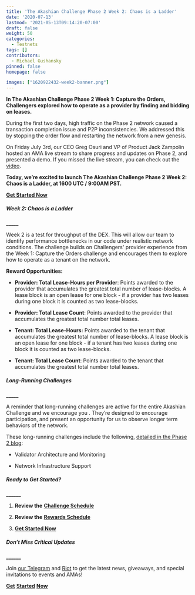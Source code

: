 ```yaml
---
title: 'The Akashian Challenge Phase 2 Week 2: Chaos is a Ladder'
date: '2020-07-13'
lastmod: '2021-05-13T09:14:20-07:00'
draft: false
weight: 50
categories:
  - Testnets
tags: []
contributors:
  - Michael Gushansky
pinned: false
homepage: false

images: ["1620922432-week2-banner.png"]
---
```

**In The Akashian Challenge Phase 2 Week 1: Capture the Orders, Challengers explored how to operate as a provider by finding and bidding on leases.** 

During the first two days, high traffic on the Phase 2 network caused a transaction completion issue and P2P inconsistencies. We addressed this by stopping the order flow and restarting the network from a new genesis.

On Friday July 3rd, our CEO Greg Osuri and VP of Product Jack Zampolin hosted an AMA live stream to share progress and updates on Phase 2, and presented a demo. If you missed the live stream, you can check out the [video](https://www.youtube.com/watch?v=shFtDmsCGNc&t=219s).

**Today, we’re excited to launch The Akashian Challenge Phase 2 Week 2: Chaos is a Ladder, at 1600 UTC / 9:00AM PST.** 

[**Get Started Now**](https://docs.akash.network/akashian/phase2#week-2-chaos-is-a-ladder)

##### **Week 2: Chaos is a Ladder**  
**\_\_\_\_\_**

Week 2 is a test for throughput of the DEX. This will allow our team to identify performance bottlenecks in our code under realistic network conditions. The challenge builds on Challengers' provider experience from the Week 1: Capture the Orders challenge and encourages them to explore how to operate as a tenant on the network. 

**Reward Opportunities:**

*   **Provider: Total Lease-Hours per Provider**: Points awarded to the provider that accumulates the greatest total number of lease-blocks. A lease block is an open lease for one block - if a provider has two leases during one block it is counted as two lease-blocks.
    

*   **Provider: Total Lease Count**: Points awarded to the provider that accumulates the greatest total number total leases.
    

*   **Tenant: Total Lease-Hours:** Points awarded to the tenant that accumulates the greatest total number of lease-blocks. A lease block is an open lease for one block - if a tenant has two leases during one block it is counted as two lease-blocks.
    

*   **Tenant: Total Lease Count**: Points awarded to the tenant that accumulates the greatest total number total leases.
    

##### **Long-Running Challenges**  
**\_\_\_\_\_**

A reminder that long-running challenges are active for the entire Akashian Challenge and we encourage you . They’re designed to encourage participation, and present an opportunity for us to observe longer term behaviors of the network. 

These long-running challenges include the following, [detailed in the Phase 2 blog](https://akash.network/blog/announcing-the-akashian-challenge-phase-2/):

*   Validator Architecture and Monitoring
    
*   Network Infrastructure Support
    

##### **Ready to Get Started?**  
**\_\_\_\_\_\_**

1.  **Review the** [**Challenge Schedule**](https://akash.network/challenge/phase2/schedule)
    
2.  **Review the** [**Rewards Schedule**](https://akash.network/challenge/phase2/rewards)
    
3.  [**Get Started Now**](https://docs.akash.network/akashian/phase2#week-2-chaos-is-a-ladder)
    

##### **Don’t Miss Critical Updates**  
**\_\_\_\_\_\_**

Join [our Telegram](https://t.me/AkashNW) and [Riot](https://riot.im/app/#/room/#akashnet:matrix.org) to get the latest news, giveaways, and special invitations to events and AMAs! 

[**Get**](https://docs.akash.network/akashian/phase2) [**Started**](https://docs.akash.network/akashian/phase2#week-2-chaos-is-a-ladder) [**Now**](https://docs.akash.network/akashian/phase2)